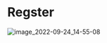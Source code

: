 # Regster
![image_2022-09-24_14-55-08](https://user-images.githubusercontent.com/114246101/192091885-61975c34-307d-4bfb-a765-149de9a77e62.png)
